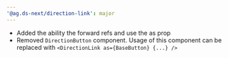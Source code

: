 ```yaml
---
'@ag.ds-next/direction-link': major
---
```


- Added the ability the forward refs and use the as prop
- Removed `DirectionButton` component. Usage of this component can be replaced with `<DirectionLink as={BaseButton} {...} />`